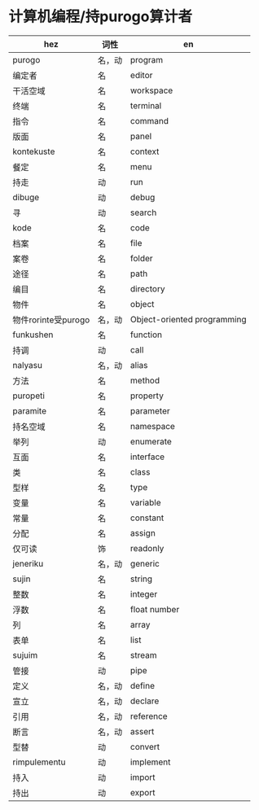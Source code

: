 # 计算机编程/持purogo算计者

|hez|词性|en|
|-|-|-|
|purogo|名，动|program|
|编定者|名|editor|
|干活空域|名|workspace|
|终端|名|terminal|
|指令|名|command|
|版面|名|panel|
|kontekuste|名|context|
|餐定|名|menu|
|持走|动|run|
|dibuge|动|debug|
|寻|动|search|
|kode|名|code|
|档案|名|file|
|案卷|名|folder|
|途径|名|path|
|编目|名|directory|
|物件|名|object|
|物件rorinte受purogo|名，动|Object-oriented programming|
|funkushen|名|function|
|持调|动|call|
|nalyasu|名，动|alias|
|方法|名|method|
|puropeti|名|property|
|paramite|名|parameter|
|持名空域|名|namespace|
|举列|动|enumerate|
|互面|名|interface|
|类|名|class|
|型样|名|type|
|变量|名|variable|
|常量|名|constant|
|分配|名|assign|
|仅可读|饰|readonly|
|jeneriku|名，动|generic|
|sujin|名|string|
|整数|名|integer|
|浮数|名|float number|
|列|名|array|
|表单|名|list|
|sujuim|名|stream|
|管接|动|pipe|
|定义|名，动|define|
|宣立|名，动|declare|
|引用|名，动|reference|
|断言|名，动|assert|
|型替|动|convert|
|rimpulementu|动|implement|
|持入|动|import|
|持出|动|export|